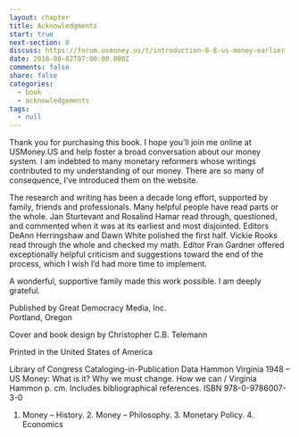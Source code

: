 ```yaml
---
layout: chapter
title: Acknowledgments
start: true
next-section: 0
discuss: https://forum.usmoney.us/t/introduction-0-8-us-money-earlier
date: 2018-08-02T07:00:00.000Z
comments: false
share: false
categories:
  - book
  - acknowledgements
tags:
  - null
---
```

Thank you for purchasing this book. I hope you’ll join me online at USMoney.US and help foster a broad conversation about our money system. I am indebted to many monetary reformers whose writings contributed to my understanding of our money. There are so many of consequence, I’ve introduced them on the website.

The research and writing has been a decade long effort, supported by family, friends and professionals. Many helpful people have read parts or the whole. Jan Sturtevant and Rosalind Hamar read through, questioned, and commented when it was at its earliest and most disjointed. Editors DeAnn Herringshaw and Dawn White polished the first half. Vickie Rooks read through the whole and checked my math. Editor Fran Gardner offered exceptionally helpful criticism and suggestions toward the end of the process, which I wish I’d had more time to implement.

A wonderful, supportive family made this work possible. I am deeply grateful.

Published by Great Democracy Media, Inc.  
Portland, Oregon

Cover and book design by Christopher C.B. Telemann

Printed in the United States of America

Library of Congress Cataloging-in-Publication Data
Hammon Virginia 1948 –
US Money: What is it? Why we must change. How we can /
Virginia Hammon
p. cm.
Includes bibliographical references.
ISBN 978-0-9786007-3-0
1. Money – History. 2. Money – Philosophy. 3. Monetary Policy. 4. Economics
